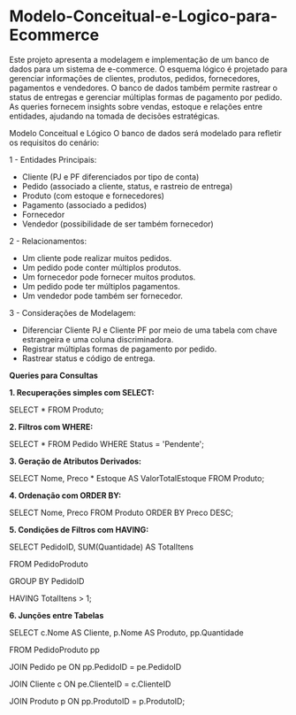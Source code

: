 # Modelo-Conceitual-e-Logico-para-Ecommerce
Este projeto apresenta a modelagem e implementação de um banco de dados para um sistema de e-commerce. O esquema lógico é projetado para gerenciar informações de clientes, produtos, pedidos, fornecedores, pagamentos e vendedores. O banco de dados também permite rastrear o status de entregas e gerenciar múltiplas formas de pagamento por pedido. As queries fornecem insights sobre vendas, estoque e relações entre entidades, ajudando na tomada de decisões estratégicas.

Modelo Conceitual e Lógico
O banco de dados será modelado para refletir os requisitos do cenário:

1 - Entidades Principais:

- Cliente (PJ e PF diferenciados por tipo de conta)
- Pedido (associado a cliente, status, e rastreio de entrega)
- Produto (com estoque e fornecedores)
- Pagamento (associado a pedidos)
- Fornecedor
- Vendedor (possibilidade de ser também fornecedor)

2 - Relacionamentos:

- Um cliente pode realizar muitos pedidos.
- Um pedido pode conter múltiplos produtos.
- Um fornecedor pode fornecer muitos produtos.
- Um pedido pode ter múltiplos pagamentos.
- Um vendedor pode também ser fornecedor.

3 - Considerações de Modelagem:

- Diferenciar Cliente PJ e Cliente PF por meio de uma tabela com chave estrangeira e uma coluna discriminadora.
- Registrar múltiplas formas de pagamento por pedido.
- Rastrear status e código de entrega.

**Queries para Consultas**

**1. Recuperações simples com SELECT:**

SELECT * FROM Produto;


**2. Filtros com WHERE:**

SELECT * FROM Pedido WHERE Status = 'Pendente';


**3. Geração de Atributos Derivados:**

SELECT Nome, Preco * Estoque AS ValorTotalEstoque FROM Produto;


**4. Ordenação com ORDER BY:**

SELECT Nome, Preco FROM Produto ORDER BY Preco DESC;


**5. Condições de Filtros com HAVING:**

SELECT PedidoID, SUM(Quantidade) AS TotalItens

FROM PedidoProduto

GROUP BY PedidoID

HAVING TotalItens > 1;


**6. Junções entre Tabelas**

SELECT c.Nome AS Cliente, p.Nome AS Produto, pp.Quantidade

FROM PedidoProduto pp

JOIN Pedido pe ON pp.PedidoID = pe.PedidoID

JOIN Cliente c ON pe.ClienteID = c.ClienteID

JOIN Produto p ON pp.ProdutoID = p.ProdutoID;
